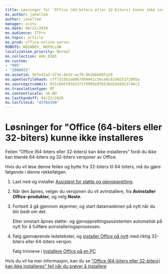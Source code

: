 ```yaml
---
title: Løsninger for 'Office (64-biters eller 32-biters) kunne ikke installeres
ms.author: janellem
author: janellem
manager: scotv
ms.date: 04/21/2020
ms.audience: ITPro
ms.topic: article
ms.prod: office-online-server
ROBOTS: NOINDEX, NOFOLLOW
localization_priority: Normal
ms.collection: Adm_O365
ms.custom:
- "905"
- "2000023"
ms.assetid: 5bfed1a3-473e-4e2d-acf0-9b1bbb08fa26
ms.openlocfilehash: cff7315b2a8967d99941c56ce0c62d025172895a
ms.sourcegitcommit: 631cbb5f03e5371f0995e976536d24e9d13746c3
ms.translationtype: MT
ms.contentlocale: nb-NO
ms.lasthandoff: 04/22/2020
ms.locfileid: "43764198"
---
```

# <a name="solutions-for-office-64-bit-or-32-bit-couldnt-be-installed"></a>Løsninger for "Office (64-biters eller 32-biters) kunne ikke installeres

Feilen "Office (64-biters eller 32-biters) kan ikke installeres" fordi du ikke kan blande 64-biters og 32-biters versjoner av Office.
  
Hvis du vil løse denne feilen og bytte fra 32-biters til 64-biters, må du gjøre følgende i denne rekkefølgen.
  
1. Last ned og installer [Assistent for støtte og gjenoppretting](https://aka.ms/SARA-OfficeUninstall-Alchemy).

1. Når den åpnes, velger du versjonen du vil avinstallere, fra **Avinstaller Office-produkter,** og velg **Neste**.

2. Fortsett å gå gjennom skjermer, og start datamaskinen på nytt når du blir bedt om det.

    Etter omstart åpnes støtte- og gjenopprettingsassistenten automatisk på nytt for å fullføre avinstalleringsprosessen.

3. Følg gjenværende ledetekster, og [installer Office på nytt](https://portal.office.com/OLS/MySoftware.aspx) med riktig 32-biters eller 64-biters versjon.

    Følg trinnene i [Installere Office på en PC](https://support.office.com/article/4414eaaf-0478-48be-9c42-23adc4716658?wt.mc_id=Alchemy_ClientDIA)

Hvis du vil ha mer informasjon, kan du se ["Office (64-biters eller 32-biters) kan ikke installeres" feil når du prøver å installere](https://support.office.com/article/2e2dc9e5-3eb0-420c-862a-ab085b38597f?wt.mc_id=Alchemy_ClientDIA)
  